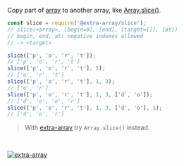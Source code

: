 Copy part of [array] to another array, like [Array.slice()].

```javascript
const slice = require('@extra-array/slice');
// slice(<array>, [begin=0], [end], [target=[]], [at])
// begin, end, at: negative indexes allowed
// -> <target>

slice(['p', 'o', 'r', 't']);
// ['p', 'o', 'r', 't']
slice(['p', 'o', 'r', 't'], 1);
// ['o', 'r', 't']
slice(['p', 'o', 'r', 't'], 1, 3);
// ['o', 'r']
slice(['p', 'o', 'r', 't'], 1, 3, ['d', 'o']);
// ['d', 'o', 'o', 'r']
slice(['p', 'o', 'r', 't'], 1, 3, ['d', 'o'], 1);
// ['d', 'o', 'r']
```
> With [extra-array] try `Array.slice()` instead.
<br>


[![extra-array](https://i.imgur.com/nwyrmkW.jpg)](https://www.npmjs.com/package/extra-array)

[extra-array]: https://www.npmjs.com/package/extra-array
[array]: https://developer.mozilla.org/en-US/docs/Web/JavaScript/Guide/Indexed_collections
[Array.slice()]: https://developer.mozilla.org/en-US/docs/Web/JavaScript/Reference/Global_Objects/Array/slice
